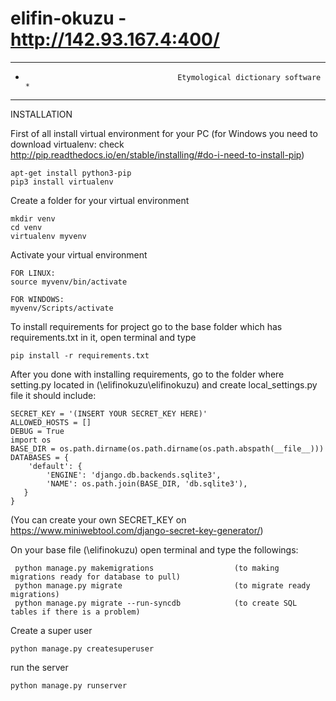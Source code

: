 # elifin-okuzu - http://142.93.167.4:400/
**********************************************************************************************************************
*                                       Etymological dictionary software                                             *
**********************************************************************************************************************
INSTALLATION
 
First of all install virtual environment for your PC 
 (for Windows you need to download virtualenv: check http://pip.readthedocs.io/en/stable/installing/#do-i-need-to-install-pip)
```
apt-get install python3-pip
pip3 install virtualenv
```

Create a folder for your virtual environment
```
mkdir venv
cd venv
virtualenv myvenv
```

Activate your virtual environment
```
FOR LINUX:
source myvenv/bin/activate

FOR WINDOWS:
myvenv/Scripts/activate
```

To install requirements for project go to the base folder which has requirements.txt in it, open terminal and type
```
pip install -r requirements.txt
```
 
After you done with installing requirements, go to the folder where setting.py located in (\elifinokuzu\elifinokuzu) and create local_settings.py file it should include:
  
```
SECRET_KEY = '(INSERT YOUR SECRET_KEY HERE)'
ALLOWED_HOSTS = []
DEBUG = True
import os
BASE_DIR = os.path.dirname(os.path.dirname(os.path.abspath(__file__)))
DATABASES = {
    'default': {
        'ENGINE': 'django.db.backends.sqlite3',
        'NAME': os.path.join(BASE_DIR, 'db.sqlite3'),
   }
}
```
(You can create your own SECRET_KEY on https://www.miniwebtool.com/django-secret-key-generator/)

On your base file (\elifinokuzu\) open terminal and type the followings:

```
 python manage.py makemigrations                  (to making migrations ready for database to pull)
 python manage.py migrate                         (to migrate ready migrations)
 python manage.py migrate --run-syncdb            (to create SQL tables if there is a problem)
```

Create a super user
```
python manage.py createsuperuser
```

run the server
```
python manage.py runserver
```
